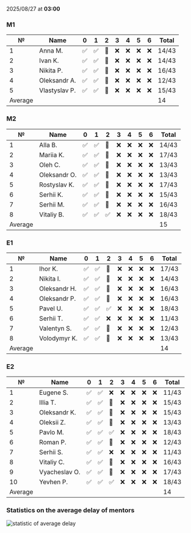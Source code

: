 2025/08/27 at **03:00**
### M1
|№|Name|0|1|2|3|4|5|6|Total|
|-----|-----|-----|-----|-----|-----|-----|-----|-----|-----|
|1|Anna M.|✅|✅|🔄|❌|❌|❌|❌|14/43|
|2|Ivan K.|✅|✅|🔄|❌|❌|❌|❌|14/43|
|3|Nikita P.|✅|✅|🔄|❌|❌|❌|❌|16/43|
|4|Oleksandr A.|✅|✅|🔄|❌|❌|❌|❌|12/43|
|5|Vlastyslav P.|✅|✅|🔄|❌|❌|❌|❌|15/43|
|Average|||||||||14|
### M2
|№|Name|0|1|2|3|4|5|6|Total|
|-----|-----|-----|-----|-----|-----|-----|-----|-----|-----|
|1|Alla B.|✅|✅|🔄|❌|❌|❌|❌|14/43|
|2|Mariia K.|✅|✅|🔄|❌|❌|❌|❌|17/43|
|3|Oleh C.|✅|✅|🔄|❌|❌|❌|❌|13/43|
|4|Oleksandr O.|✅|✅|🔄|❌|❌|❌|❌|13/43|
|5|Rostyslav K.|✅|✅|🔄|❌|❌|❌|❌|17/43|
|6|Serhii K.|✅|✅|🔄|❌|❌|❌|❌|15/43|
|7|Serhii M.|✅|✅|🔄|❌|❌|❌|❌|16/43|
|8|Vitaliy B.|✅|✅|✅|❌|❌|❌|❌|18/43|
|Average|||||||||15|
### E1
|№|Name|0|1|2|3|4|5|6|Total|
|-----|-----|-----|-----|-----|-----|-----|-----|-----|-----|
|1|Ihor K.|✅|✅|🔄|❌|❌|❌|❌|17/43|
|2|Nikita I.|✅|✅|🔄|❌|❌|❌|❌|14/43|
|3|Oleksandr H.|✅|✅|🔄|❌|❌|❌|❌|16/43|
|4|Oleksandr P.|✅|✅|🔄|❌|❌|❌|❌|16/43|
|5|Pavel U.|✅|✅|✅|❌|❌|❌|❌|18/43|
|6|Serhii T.|✅|✅|❌|❌|❌|❌|❌|11/43|
|7|Valentyn S.|✅|✅|🔄|❌|❌|❌|❌|12/43|
|8|Volodymyr K.|✅|✅|🔄|❌|❌|❌|❌|13/43|
|Average|||||||||14|
### E2
|№|Name|0|1|2|3|4|5|6|Total|
|-----|-----|-----|-----|-----|-----|-----|-----|-----|-----|
|1|Eugene S.|✅|✅|❌|❌|❌|❌|❌|11/43|
|2|Illia T.|✅|✅|🔄|❌|❌|❌|❌|15/43|
|3|Oleksandr K.|✅|✅|🔄|❌|❌|❌|❌|15/43|
|4|Oleksii Z.|✅|✅|🔄|❌|❌|❌|❌|13/43|
|5|Pavlo M.|✅|✅|✅|❌|❌|❌|❌|18/43|
|6|Roman P.|✅|✅|🔄|❌|❌|❌|❌|12/43|
|7|Serhii S.|✅|✅|❌|❌|❌|❌|❌|11/43|
|8|Vitaliy C.|✅|✅|🔄|❌|❌|❌|❌|16/43|
|9|Vyacheslav O.|✅|✅|🔄|❌|❌|❌|❌|17/43|
|10|Yevhen P.|✅|✅|✅|❌|❌|❌|❌|18/43|
|Average|||||||||14|

### Statistics on the average delay of mentors
![statistic of average delay](https://docs.google.com/spreadsheets/d/e/2PACX-1vTRGxaJWiz7gJtvcjwtHPyyd5ju-BPGGEvp5XTIwGS92XWrY8xHYajrexYFqIVDSJIX7LGb8XaB6X3S/pubchart?oid=1439917493&format=image)
